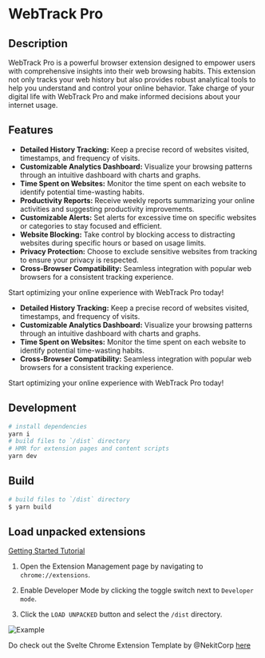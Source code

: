 # WebTrack Pro

## Description

WebTrack Pro is a powerful browser extension designed to empower users with comprehensive insights into their web browsing habits. This extension not only tracks your web history but also provides robust analytical tools to help you understand and control your online behavior. Take charge of your digital life with WebTrack Pro and make informed decisions about your internet usage.

## Features
- **Detailed History Tracking:** Keep a precise record of websites visited, timestamps, and frequency of visits.
- **Customizable Analytics Dashboard:** Visualize your browsing patterns through an intuitive dashboard with charts and graphs.
- **Time Spent on Websites:** Monitor the time spent on each website to identify potential time-wasting habits.
- **Productivity Reports:** Receive weekly reports summarizing your online activities and suggesting productivity improvements.
- **Customizable Alerts:** Set alerts for excessive time on specific websites or categories to stay focused and efficient.
- **Website Blocking:** Take control by blocking access to distracting websites during specific hours or based on usage limits.
- **Privacy Protection:** Choose to exclude sensitive websites from tracking to ensure your privacy is respected.
- **Cross-Browser Compatibility:** Seamless integration with popular web browsers for a consistent tracking experience.

Start optimizing your online experience with WebTrack Pro today!
- **Detailed History Tracking:** Keep a precise record of websites visited, timestamps, and frequency of visits.
- **Customizable Analytics Dashboard:** Visualize your browsing patterns through an intuitive dashboard with charts and graphs.
- **Time Spent on Websites:** Monitor the time spent on each website to identify potential time-wasting habits.
- **Cross-Browser Compatibility:** Seamless integration with popular web browsers for a consistent tracking experience.

Start optimizing your online experience with WebTrack Pro today!
## Development

```bash
# install dependencies
yarn i
# build files to `/dist` directory
# HMR for extension pages and content scripts
yarn dev
```
## Build

```bash
# build files to `/dist` directory
$ yarn build
```
## Load unpacked extensions

[Getting Started Tutorial](https://developer.chrome.com/docs/extensions/mv3/getstarted/)
  

1. Open the Extension Management page by navigating to `chrome://extensions`.

2. Enable Developer Mode by clicking the toggle switch next to `Developer mode`.

3. Click the `LOAD UNPACKED` button and select the `/dist` directory.

  

![Example](https://wd.imgix.net/image/BhuKGJaIeLNPW9ehns59NfwqKxF2/vOu7iPbaapkALed96rzN.png?auto=format&w=571)

Do check out the Svelte Chrome Extension Template by @NekitCorp [here](https://github.com/NekitCorp/chrome-extension-svelte-typescript-boilerplate)

